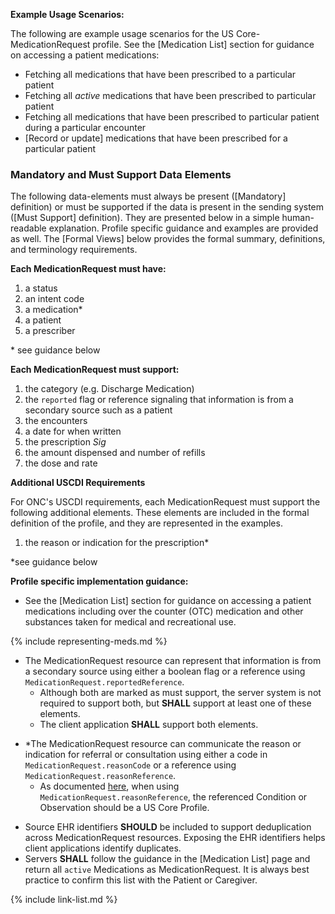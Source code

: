 
**Example Usage Scenarios:**

The following are example usage scenarios for the US Core-MedicationRequest
profile. See the [Medication List] section for guidance on accessing a patient medications:

-   Fetching all medications that have been prescribed to a particular patient
-   Fetching all *active* medications that have been prescribed to  particular patient
-   Fetching all medications that have been prescribed to particular patient during a particular encounter
-  [Record or update]  medications that have been prescribed for a particular
    patient

### Mandatory and Must Support Data Elements


The following data-elements must always be present ([Mandatory] definition) or must be supported if the data is present in the sending system ([Must Support] definition). They are presented below in a simple human-readable explanation.  Profile specific guidance and examples are provided as well.  The [Formal Views] below provides the  formal summary, definitions, and  terminology requirements.  

**Each MedicationRequest must have:**

1.  a status
1.  an intent code
1.  a medication*
1.  a patient
1.  a prescriber

\* see guidance below

**Each MedicationRequest must support:**

1. the category  (e.g. Discharge Medication)
1. the `reported` flag  or reference signaling that information is from a secondary source such as a patient
1. the encounters
1. a date for when written
1. the prescription *Sig*
1. the amount dispensed and number of refills
1. the dose and rate


**Additional USCDI Requirements**

For ONC's USCDI requirements, each MedicationRequest must support the following additional elements. These elements are included in the formal definition of the profile, and they are represented in the examples.

1. the reason or indication for the prescription*

\*see guidance below


**Profile specific implementation guidance:**

* See the [Medication List] section for guidance on accessing a patient medications including over the counter (OTC) medication and other substances taken for medical and recreational use.

{% include representing-meds.md %}

* The MedicationRequest resource can represent that information is from a secondary source using either a boolean flag or a reference using `MedicationRequest.reportedReference`.
   *  Although both are marked as must support, the server system is not required to support both, but **SHALL** support at least one of these elements.
   *  The client application **SHALL** support both elements.

- \*The MedicationRequest resource can communicate the reason or indication for referral or consultation using either a code in `MedicationRequest.reasonCode` or a reference using `MedicationRequest.reasonReference`.
  - <span class="bg-success" markdown="1">As documented [here](general-guidance.html#referencing-us-core-profiles), when using  `MedicationRequest.reasonReference`, the referenced Condition or Observation should be a US Core Profile.</span><!-- new-content -->
  
* Source EHR identifiers **SHOULD** be included to support deduplication across MedicationRequest resources. Exposing the EHR identifiers helps client applications identify duplicates.
* Servers **SHALL** follow the guidance in the [Medication List] page  and return all `active` Medications as MedicationRequest. It is always best practice to confirm this list with the Patient or Caregiver.

{% include link-list.md %}
